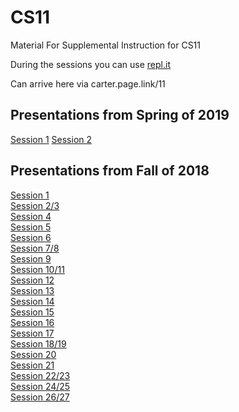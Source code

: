# CS11
Material For Supplemental Instruction for CS11

During the sessions you can use [repl.it](https://repl.it/site/languages/cpp) 

Can arrive here via carter.page.link/11


## Presentations from Spring of 2019
[Session 1](https://docs.google.com/presentation/d/1q8cYJOJW0Efehysx_uvYKGihSCXIKjFr-8gowhNxJu4/edit?usp=sharing)
[Session 2](https://drive.google.com/open?id=1Fg4WTABJa0KA3tHYrKH2GQBFVpEhnXoVpMdNaVzZslw)

## Presentations from Fall of 2018
[Session 1](https://drive.google.com/open?id=1pS_J3_XUL5eYGV-eiZLHZH_rgLd2U3gAROQINQnxDvk)  
[Session 2/3](https://drive.google.com/open?id=1Naf2xUPPTr7BsGFOis0rmHxMbAihgMA0cK9Lm57qWf4)  
[Session 4](https://drive.google.com/open?id=12wxhfRcD-YpUHIEUFXESjZuoK9rRiKiDqNpAhOG6oVM)  
[Session 5](https://drive.google.com/open?id=1_x87mbHhUGxq22C2C_ddkNlP7-Aym5hxtgu5LAQRKyw)  
[Session 6](https://drive.google.com/open?id=1oxKOHbUFxx3L1rqIDJb6Np5jkz7OHtbKNV8Cd0fdfA4)  
[Session 7/8](https://drive.google.com/open?id=16_huLzYkIWDPOgPZvN4nQate0z68u_R0LnkxwYtSiHg)  
[Session 9](https://drive.google.com/open?id=1X6ItAq-yt75fjj9Ml1TkvqGxLIFHD3w9dj8p37NTbC0)  
[Session 10/11](https://drive.google.com/open?id=1Mnw5iKTR9VBX0HI8p14U5ed4XXEEJj9Li7pyV9E4DVQ)  
[Session 12](https://drive.google.com/open?id=1LWg34Tc8fdXf6x0Z4y_vLhTE4_m9kFYh5UMYb7h-zy8)  
[Session 13](https://drive.google.com/open?id=1iisPMKCwBNGuoxVnn6WO-0e6nv3k9rwLb-mJfXpIv2k)  
[Session 14](https://drive.google.com/open?id=1Gg9bIxHFq5eTjcOhpQtYbHfZiLAMfijr1EYOogyWmg4)  
[Session 15](https://drive.google.com/open?id=10tErKTUyhthyVDOuIn89LqOn7dF2GaBdwLM9suXM4f8)  
[Session 16](https://drive.google.com/open?id=1D23gmbvcDt2aR_iL35tOMZvo78Z_dtJEjSkfBlDKzFo)  
[Session 17](https://drive.google.com/open?id=1YmIMQR788156V0ICtRmLi3DVogFrvkyExcjaOMXUI0Y)  
[Session 18/19](https://drive.google.com/open?id=1DDquFnwj1QwAlxkAGmkuz6KKdPd2EpSFQJ6yR1PWT6A)  
[Session 20](https://drive.google.com/open?id=126vag8WcD5lGiAA2RLPJJfv485SjiTkkku5KCInA77Q)  
[Session 21](https://drive.google.com/open?id=100a01Vz2kbGO_0LyE50i-9askr6BoFiADaGhZMIy5Ys)  
[Session 22/23](https://drive.google.com/open?id=1eVkumaAj6lZ7IMGnkypFTxm7y-KxlPI2bS--8YHi0uA)  
[Session 24/25](https://drive.google.com/open?id=1UBMK93XA8ipV4hzapYIwmVqQX1YITkHEeWijxO2voSk)  
[Session 26/27](https://drive.google.com/open?id=1Ug7KJoNzBz6Qgua9Cu-XU1eMjBAJUUIKdhynn2Xt3k0)  

